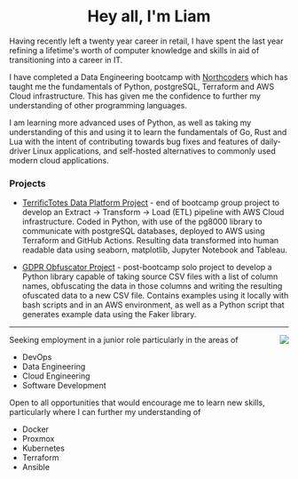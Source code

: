<h1 align="center">Hey all, I'm Liam</h1>

Having recently left a twenty year career in retail, I have spent the last year refining a lifetime's worth of computer knowledge and skills in aid of transitioning into a career in IT.  

I have completed a Data Engineering bootcamp with [Northcoders](https://www.northcoders.com/) which has taught me the fundamentals of Python, postgreSQL, Terraform and AWS Cloud infrastructure. This has given me the confidence to further my understanding of other programming languages.

I am learning more advanced uses of Python, as well as taking my understanding of this and using it to learn the fundamentals of Go, Rust and Lua with the intent of contributing towards bug fixes and features of daily-driver Linux applications, and self-hosted alternatives to commonly used modern cloud applications.

<h3>Projects</h3>

- [TerrificTotes Data Platform Project](https://github.com/studiobigli/northcoders-project) - end of bootcamp group project to develop an Extract -> Transform -> Load (ETL) pipeline with AWS Cloud infrastructure. Coded in Python, with use of the pg8000 library to communicate with postgreSQL databases, deployed to AWS using Terraform and GitHub Actions. Resulting data transformed into human readable data using seaborn, matplotlib, Jupyter Notebook and Tableau.

- [GDPR Obfuscator Project](https://github.com/studiobigli/gdpr-project) - post-bootcamp solo project to develop a Python library capable of taking source CSV files with a list of column names, obfuscating the data in those columns and writing the resulting ofuscated data to a new CSV file. Contains examples using it locally with bash scripts and in an AWS environment, as well as a Python script that generates example data using the Faker library.

---
<img align="right" src="https://roadmap.sh/card/tall/66bb7ac84e7fe8964e0b2d8b?variant=dark&roadmaps=python%2Cdevops%2Clinux%2Cdocker"/>

Seeking employment in a junior role particularly in the areas of 
- DevOps
- Data Engineering
- Cloud Engineering
- Software Development 

Open to all opportunities that would encourage me to learn new skills, particularly where I can further my understanding of
- Docker
- Proxmox
- Kubernetes
- Terraform
- Ansible
